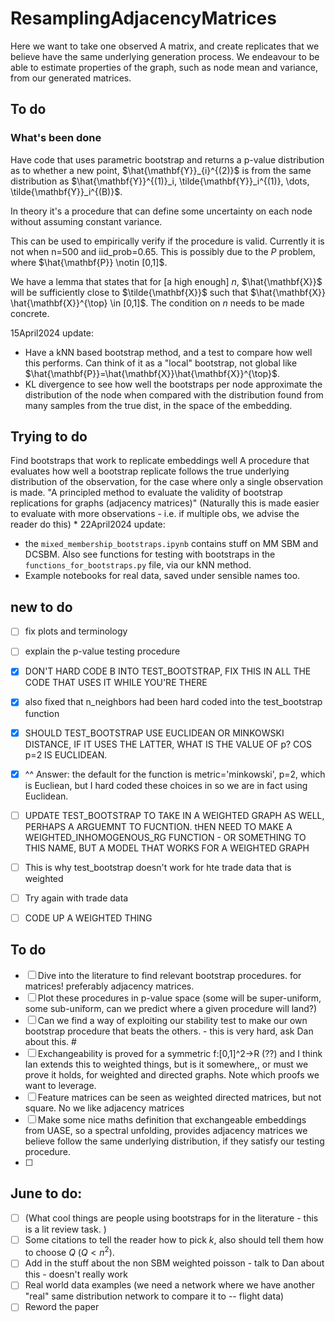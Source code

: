 # ResamplingAdjacencyMatrices
Here we want to take one observed A matrix, and create replicates that we believe have the same underlying generation process. We endeavour to be able to estimate properties of the graph, such as node mean and variance, from our generated matrices.
## To do

### What's been done

Have code that uses parametric bootstrap and returns a p-value distribution as to whether a new point, $\hat{\mathbf{Y}}_{i}^{(2)}$ is from the same distribution as $\hat{\mathbf{Y}}^{(1)}_i, \tilde{\mathbf{Y}}_i^{(1)}, \dots, \tilde{\mathbf{Y}}_i^{(B)}$.

In theory it's a procedure that can define some uncertainty on each node without assuming constant variance.

This can be used to empirically verify if the procedure is valid. Currently it is not when n=500 and iid_prob=0.65. This is possibly due to the $P$ problem, where $\hat{\mathbf{P}} \notin [0,1]$.

We have a lemma that states that for [a high enough] $n$, $\hat{\mathbf{X}}$ will be sufficiently close to $\tilde{\mathbf{X}}$ such that $\hat{\mathbf{X}} \hat{\mathbf{X}}^{\top} \in [0,1]$. The condition on $n$ needs to be made concrete.

15April2024 update: 
* Have a kNN based bootstrap method, and a test to compare how well this performs. Can think of it as a "local" bootstrap, not global like $\hat{\mathbf{P}}=\hat{\mathbf{X}}\hat{\mathbf{X}}^{\top}$.
* KL divergence to see how well the bootstraps per node approximate the distribution of the node when compared with the distribution found from many samples from the true dist, in the space of the embedding. 

## Trying to do 
Find bootstraps that work to replicate embeddings well 
A procedure that evaluates how well a bootstrap replicate follows the true underlying distribution of the observation, for the case where only a single observation is made. 
"A principled method to evaluate the validity of bootstrap replications for graphs (adjacency matrices)"
(Naturally this is made easier to evaluate with more observations - i.e. if multiple obs, we advise the reader do this)
* 
22April2024 update: 
* the `mixed_membership_bootstraps.ipynb` contains stuff on MM SBM and DCSBM. Also see functions for testing with bootstraps in the `functions_for_bootstraps.py` file, via our kNN method. 
* Example notebooks for real data, saved under sensible names too.

## new to do 
- [ ] fix plots and terminology
- [ ] explain the p-value testing procedure
- [x] DON'T HARD CODE B INTO TEST_BOOTSTRAP, FIX THIS IN ALL THE CODE THAT USES IT WHILE YOU'RE THERE
- [x] also fixed that n_neighbors had been hard coded into the test_bootstrap function
- [x] SHOULD TEST_BOOTSTRAP USE EUCLIDEAN OR MINKOWSKI DISTANCE, IF IT USES THE LATTER, WHAT IS THE VALUE OF p? COS p=2 IS EUCLIDEAN.
- [x] ^^ Answer: the default for the function is metric='minkowski', p=2, which is Eucliean, but I hard coded these choices in so we are in fact using Euclidean.
- [ ] UPDATE TEST_BOOTSTRAP TO TAKE IN A WEIGHTED GRAPH AS WELL, PERHAPS A ARGUEMNT TO FUCNTION. tHEN NEED TO MAKE A WEIGHTED_INHOMOGENOUS_RG FUNCTION - OR SOMETHING TO THIS NAME, BUT A MODEL THAT WORKS FOR A WEIGHTED GRAPH
- [ ] This is why test_bootstrap doesn't work for hte trade data that is weighted
- [ ] Try again with trade data
- [ ] CODE UP A WEIGHTED THING


## To do

-   [ ] Dive into the literature to find relevant bootstrap procedures. for matrices! preferably adjacency matrices. 
-   [ ] Plot these procedures in p-value space (some will be super-uniform, some sub-uniform, can we predict where a given procedure will land?)
-   [ ] Can we find a way of exploiting our stability test to make our own bootstrap procedure that beats the others. - this is very hard, ask Dan about this. #
-   [ ] Exchangeability is proved for a symmetric f:[0,1]^2->R (??) and I think Ian extends this to weighted things, but is it somewhere,, or must we prove it holds, for weighted and directed graphs. Note which proofs we want to leverage. 
-   [ ] Feature matrices can be seen as weighted directed matrices, but not square. No we like adjacency matrices
-   [ ] Make some nice maths definition that exchangeable embeddings from UASE, so a spectral unfolding, provides adjacency matrices we believe follow the same underlying distribution, if they satisfy our testing procedure.
-   [ ] 

## June to do: 
-   [ ] (What cool things are people using bootstraps for in the literature - this is a lit review task. )
-   [ ] Some citations to tell the reader how to pick $k$, also should tell them how to choose $Q$ ($Q<n^2$).
-   [ ] Add in the stuff about the non SBM weighted poisson - talk to Dan about this - doesn't really work
-   [ ] Real world data examples (we need a network where we have another "real" same distribution network to compare it to -- flight data)
-   [ ] Reword the paper
